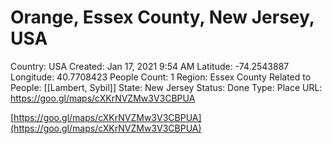 # Orange, Essex County, New Jersey, USA

Country: USA
Created: Jan 17, 2021 9:54 AM
Latitude: -74.2543887
Longitude: 40.7708423
People Count: 1
Region: Essex County
Related to People: [[Lambert, Sybil]]
State: New Jersey
Status: Done
Type: Place
URL: https://goo.gl/maps/cXKrNVZMw3V3CBPUA

[https://goo.gl/maps/cXKrNVZMw3V3CBPUA](https://goo.gl/maps/cXKrNVZMw3V3CBPUA)